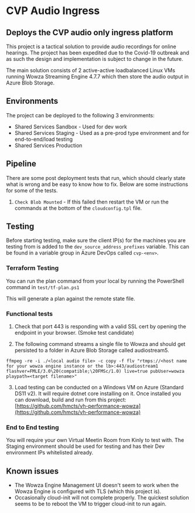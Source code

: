 # CVP Audio Ingress
## Deploys the CVP audio only ingress platform

This project is a tactical solution to provide audio recordings for online hearings. The project has been expedited due
to the Covid-19 outbreak and as such the design and implementation is subject to change in the future.

The main solution consists of 2 active-active loadbalanced Linux VMs running Wowza Streaming Engine 4.7.7 which then 
store the audio output in Azure Blob Storage. 

## Environments

The project can be deployed to the following 3 environments:

* Shared Services Sandbox - Used for dev work
* Shared Services Staging - Used as a pre-prod type environment and for end-to-end/load testing
* Shared Services Production

## Pipeline
There are some post deployment tests that run, which should clearly state what is wrong and be easy to know how to fix.
Below are some instructions for some of the tests.

1. `Check Blob Mounted` - If this failed then restart the VM or run the commands at the bottom of the `cloudconfig.tpl` file.

## Testing
Before starting testing, make sure the client IP(s) for the machines you are testing from is added to the 
`dev_source_address_prefixes` variable. This can be found in a variable group in Azure DevOps called `cvp-<env>`.

### Terraform Testing
You can run the plan command from your local by running the PowerShell command in `test/tf-plan.ps1`

This will generate a plan against the remote state file.

### Functional tests

1. Check that port 443 is responding with a valid SSL cert by opening the endpoint in your browser. (Smoke test candidate)

2. The following command streams a single file to Wowza and should get persisted to a folder in Azure Blob Storage called 
audiostream5.
```shell script
ffmpeg -re -i ./<local audio file> -c copy -f flv "rtmps://<host name for your wowza engine instance or the lb>:443/audiostream1 flashver=FMLE/3.0\20(compatible;\20FMSc/1.0) live=true pubUser=wowza playpath=<target filename>"
``` 

3. Load testing can be conducted on a Windows VM on Azure (Standard DS11 v2). It will require dotnet core installing on it.
Once installed you can download, build and run from this project: 
[https://github.com/hmcts/vh-performance-wowza](https://github.com/hmcts/vh-performance-wowza)

### End to End testing
You will require your own Virtual Meetin Room from Kinly to test with. The Staging environment should be used for testing 
and has their Dev environment IPs whitelisted already.

## Known issues
* The Wowza Engine Management UI doesn't seem to work when the Wowza Engine is configured with TLS (which this project 
is).
* Occasionally cloud-init will not complete properly. The quickest solution seems to be to reboot the VM to trigger cloud-init to run again.